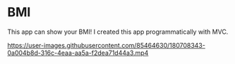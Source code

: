 # BMI
This  app can show your BMI!
I created this app programmatically with MVC.

https://user-images.githubusercontent.com/85464630/180708343-0a004b8d-316c-4eaa-aa5a-f2dea71d44a3.mp4
  

